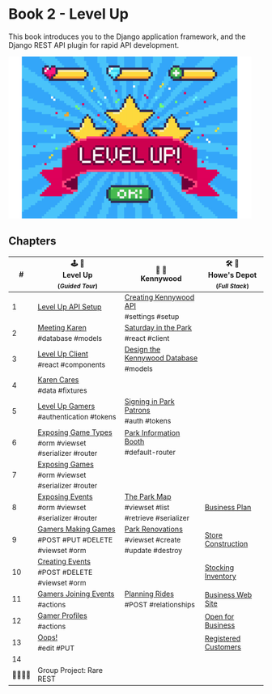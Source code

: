 # Book 2 - Level Up

This book introduces you to the Django application framework, and the Django REST API plugin for rapid API development.

![Level Up logo](./chapters/images/level-up.png)

## Chapters

| # | 🕹 🎲<br/> Level Up <br/><sub>(_Guided Tour_)</sub> | 🎡 🎢 <br/> Kennywood | 🛠 🚜 <br/> Howe's Depot <br/><sub>(_Full Stack_)</sub> |
|--|--|--|--|
| 1 | [Level Up API Setup](./chapters/DRF_INSTALLS.md) | [Creating Kennywood API](./chapters/KW_SETUP.md) <br/> <sub style="font-size:0.85rem;">#settings #setup</sub> |  |
| 2 | [Meeting Karen](./chapters/LU_DATA_DESIGN.md) <br/> <sub style="font-size:0.85rem;">#database #models</sub> | [Saturday in the Park](./chapters/SITP_SETUP.md) <br/> <sub style="font-size:0.85rem;">#react #client</sub> |  |
| 3 | [Level Up Client](./chapters/LU_CLIENT.md) <br/> <sub style="font-size:0.85rem;">#react #components</sub> | [Design the Kennywood Database](./chapters/KW_MODELS.md) <br/> <sub style="font-size:0.85rem;">#models</sub> |  |
| 4 | [Karen Cares](./chapters/LU_FIXTURES.md) <br/> <sub style="font-size:0.85rem;">#data #fixtures</sub> |  |  |
| 5 | [Level Up Gamers](./chapters/LU_AUTHENTICATION.md) <br/> <sub style="font-size:0.85rem;">#authentication #tokens</sub> | [Signing in Park Patrons](./chapters/KW_TOKEN_AUTH.md) <br/> <sub style="font-size:0.85rem;">#auth #tokens</sub> |  |
| 6 | [Exposing Game Types](./chapters/LU_GAME_TYPES.md) <br/> <sub style="font-size:0.85rem;">#orm #viewset #serializer #router</sub> | [Park Information Booth](./chapters/KW_ROUTER.md) <br/> <sub style="font-size:0.85rem;">#default-router</sub> |  |
| 7 | [Exposing Games](./chapters/LU_GAMES.md) <br/> <sub style="font-size:0.85rem;">#orm #viewset #serializer #router</sub> |  |  |
| 8 | [Exposing Events](./chapters/LU_EVENTS.md) <br/> <sub style="font-size:0.85rem;">#orm #viewset #serializer #router</sub> | [The Park Map](./chapters/KW_VIEW_SERIALIZER.md) <br/> <sub style="font-size:0.85rem;"> #viewset #list #retrieve #serializer</sub> | [Business Plan](./chapters/HD_FEATURES.md) |
| 9 | [Gamers Making Games](./chapters/LU_CREATE_GAME.md) <br/> <sub style="font-size:0.85rem;">#POST #PUT #DELETE #viewset #orm</sub> | [Park Renovations](./chapters/KW_FULL_CRUD_VIEWSET.md) <br/> <sub style="font-size:0.85rem;">#viewset #create #update #destroy</sub> | [Store Construction](./chapters/HD_SETUP.md) |
| 10 | [Creating Events](./chapters/LU_GAME_EVENTS.md) <br/> <sub style="font-size:0.85rem;">#POST #DELETE #viewset #orm</sub> |  | [Stocking Inventory](./chapters/HD_INVENTORY.md) |
| 11 | [Gamers Joining Events](./chapters/LU_VIEW_VERBS.md) <br/> <sub style="font-size:0.85rem;">#actions</sub> | [Planning Rides](./chapters/KW_RIDES.md) <br/> <sub style="font-size:0.85rem;">#POST #relationships</sub> | [Business Web Site](./chapters/HD_CLIENT.md) |
| 12 | [Gamer Profiles](./chapters/LU_VIEW_VERBS.md) <br/> <sub style="font-size:0.85rem;">#actions</sub> |  | [Open for Business](./chapters/HD_ROUTER.md) |
| 13 | [Oops!](./chapters/LU_EDIT_EVENTS.md) <br/> <sub style="font-size:0.85rem;">#edit #PUT</sub> | | [Registered Customers](./chapters/HD_ORDERING.md) |
| 14 |  |  |
| 👨‍👩‍👧‍👧 | Group Project: Rare REST |  |

